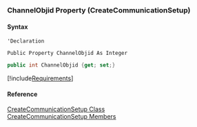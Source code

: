 ﻿### ChannelObjid Property (CreateCommunicationSetup)

#### Syntax

```vbnet
'Declaration

Public Property ChannelObjid As Integer
```

```csharp
public int ChannelObjid {get; set;}
```

[!include[Requirements](../partials/requirements.md)]

#### Reference

[CreateCommunicationSetup Class](FChoice.Toolkits.Clarify~FChoice.Toolkits.Clarify.Interfaces.CreateCommunicationSetup.md)  
[CreateCommunicationSetup Members](FChoice.Toolkits.Clarify~FChoice.Toolkits.Clarify.Interfaces.CreateCommunicationSetup_members.md)